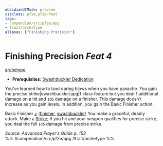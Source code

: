 ```yaml
---
obsidianUIMode: preview
cssclass: pf2e,pf2e-feat
tags:
- compendium/src/pf2e/apg
- trait/archetype
aliases: ["Finishing Precision"]
---
```

# Finishing Precision  *Feat 4*  
[archetype](rules/traits/archetype.md)  

- **Prerequisites**: [Swashbuckler Dedication](compendium/feats/swashbuckler-dedication-apg.md)

You've learned how to land daring blows when you have panache. You gain the precise strike|swashbuckler|apg|1 class feature but you deal 1 additional damage on a hit and `1d6` damage on a finisher. This damage doesn't increase as you gain levels. In addition, you gain the Basic Finisher action.

Basic Finisher [>](rules/core-rulebook/chapter-9-playing-the-game.md#Actions "Single Action") ([finisher](rules/traits/finisher-apg.md), [swashbuckler](rules/traits/swashbuckler-apg.md)) You make a graceful, deadly attack. Make a [Strike](rules/actions/strike.md); if you hit and your weapon qualifies for precise strike, you deal the full `1d6` damage from precise strike.

*Source: Advanced Player's Guide p. 153*  
%% #compendium/src/pf2e/apg #trait/archetype %%